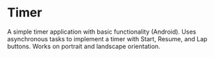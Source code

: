 # Timer
A simple timer application with basic functionality (Android).
Uses asynchronous tasks to implement a timer with Start, Resume, and Lap buttons.
Works on portrait and landscape orientation.

